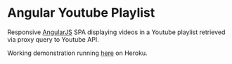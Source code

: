 # Angular Youtube Playlist

Responsive [AngularJS](https://angularjs.org/) SPA displaying videos in a Youtube playlist retrieved via proxy query to Youtube API.

Working demonstration running [here](https://angular-youtube-playlist.herokuapp.com/) on Heroku.
